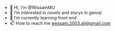 - 👋 Hi, I’m @WissamMU
- 👀 I’m interested in novels and storys in genral
- 🌱 I’m currently learning front end 
- 📫 How to reach me wessam.2003.ali@gmail.com  

